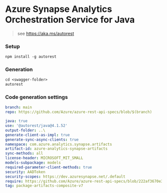 # Azure Synapse Analytics Orchestration Service for Java

> see https://aka.ms/autorest

### Setup

```ps
npm install -g autorest
```

### Generation
```ps
cd <swagger-folder>
autorest
```

### Code generation settings
```yaml
branch: main
repo: https://github.com/Azure/azure-rest-api-specs/blob/$(branch)
```

```yaml
java: true
use: '@autorest/java@4.1.52'
output-folder: ..\
generate-client-as-impl: true
generate-sync-async-clients: true
namespace: com.azure.analytics.synapse.artifacts
artifact-id: azure-analytics-synapse-artifacts
sync-methods: all
license-header: MICROSOFT_MIT_SMALL
models-subpackage: models
required-parameter-client-methods: true
security: AADToken
security-scopes: https://dev.azuresynapse.net/.default
require: https://github.com/Azure/azure-rest-api-specs/blob/222af3670e36c5083cb0dc8a9c2677a8f77f8958/specification/synapse/data-plane/readme.md
tag: package-artifacts-composite-v7
```
